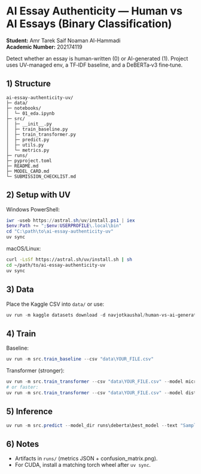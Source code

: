 # AI Essay Authenticity — Human vs AI Essays (Binary Classification)

**Student:** Amr Tarek Saif Noaman Al-Hammadi  
**Academic Number:** 202174119

Detect whether an essay is human-written (0) or AI-generated (1). Project uses UV-managed env, a TF‑IDF baseline, and a DeBERTa‑v3 fine‑tune.

## 1) Structure
```
ai-essay-authenticity-uv/
├─ data/
├─ notebooks/
│  └─ 01_eda.ipynb
├─ src/
│  ├─ __init__.py
│  ├─ train_baseline.py
│  ├─ train_transformer.py
│  ├─ predict.py
│  ├─ utils.py
│  └─ metrics.py
├─ runs/
├─ pyproject.toml
├─ README.md
├─ MODEL_CARD.md
└─ SUBMISSION_CHECKLIST.md
```

## 2) Setup with UV
Windows PowerShell:
```powershell
iwr -useb https://astral.sh/uv/install.ps1 | iex
$env:Path += ";$env:USERPROFILE\.local\bin"
cd "C:\path\to\ai-essay-authenticity-uv"
uv sync
```
macOS/Linux:
```bash
curl -LsSf https://astral.sh/uv/install.sh | sh
cd ~/path/to/ai-essay-authenticity-uv
uv sync
```

## 3) Data
Place the Kaggle CSV into `data/` or use:
```powershell
uv run -m kaggle datasets download -d navjotkaushal/human-vs-ai-generated-essays -p data --unzip
```

## 4) Train
Baseline:
```powershell
uv run -m src.train_baseline --csv "data\YOUR_FILE.csv"
```
Transformer (stronger):
```powershell
uv run -m src.train_transformer --csv "data\YOUR_FILE.csv" --model microsoft/deberta-v3-base
# or faster:
uv run -m src.train_transformer --csv "data\YOUR_FILE.csv" --model distilroberta-base --epochs 4 --batch 16
```

## 5) Inference
```powershell
uv run -m src.predict --model_dir runs\deberta\best_model --text "Sample essay text here..."
```

## 6) Notes
- Artifacts in `runs/` (metrics JSON + confusion_matrix.png).
- For CUDA, install a matching torch wheel after `uv sync`.
